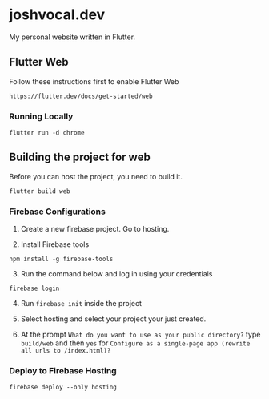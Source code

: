 # joshvocal.dev

My personal website written in Flutter.


## Flutter Web

Follow these instructions first to enable Flutter Web

`https://flutter.dev/docs/get-started/web`

### Running Locally

```
flutter run -d chrome
```

## Building the project for web

Before you can host the project, you need to build it.

```
flutter build web
```

### Firebase Configurations

1. Create a new firebase project. Go to hosting.

2. Install Firebase tools

```
npm install -g firebase-tools
```

3. Run the command below and log in using your credentials

```
firebase login
```

4. Run `firebase init` inside the project

5. Select hosting and select your project your just created.

6. At the prompt `What do you want to use as your public directory?` type `build/web` and then `yes` for `Configure as a single-page app (rewrite all urls to /index.html)?`

### Deploy to Firebase Hosting

```
firebase deploy --only hosting
```
